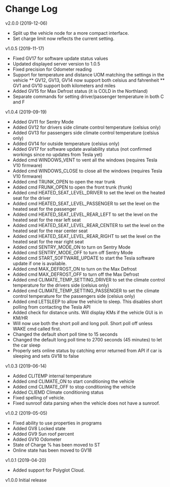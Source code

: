 # Change Log

v2.0.0 (2019-12-06)
* Split up the vehicle node for a more compact interface.
* Set charge limit now reflects the current setting.

v1.0.5 (2019-11-17)
* Fixed GV17 for software update status values
* Updated displayed server version to 1.0.5
* Fixed precision for Odometer reading
* Support for temperature and distance UOM matching the settings in the vehicle
** GV12, GV13, GV14 now support both celsius and fahrenheit
** GV1 and GV10 support both kilometers and miles
* Added GV15 for Max Defrost status (it is COLD in the Northland)
* Separate commands for setting driver/passenger temperature in both C and F

v1.0.4 (2019-09-19)

* Added GV11 for Sentry Mode
* Added GV12 for drivers side climate control temperature (celsius only)
* Added GV13 for passengers side climate control temperature (celsius only)
* Added GV14 for outside temperature (celsius only)
* Added GV17 for software update availability status (not confirmed workings since no updates from Tesla yet)
* Added cmd WINDOWS_VENT to vent all the windows (requires Tesla V10 firmware)
* Added cmd WINDOWS_CLOSE to close all the windows (requires Tesla V10 firmware)
* Added cmd TRUNK_OPEN to open the rear trunk
* Added cmd FRUNK_OPEN to open the front trunk (frunk)
* Added cmd HEATED_SEAT_LEVEL_DRIVER to set the level on the heated seat for the driver
* Added cmd HEATED_SEAT_LEVEL_PASSENGER to set the level on the heated seat for the passenger
* Added cmd HEATED_SEAT_LEVEL_REAR_LEFT to set the level on the heated seat for the rear left seat
* Added cmd HEATED_SEAT_LEVEL_REAR_CENTER to set the level on the heated seat for the rear center seat
* Added cmd HEATED_SEAT_LEVEL_REAR_RIGHT to set the level on the heated seat for the rear right seat
* Added cmd SENTRY_MODE_ON to turn on Sentry Mode
* Added cmd SENTRY_MODE_OFF to turn off Sentry Mode
* Added cmd START_SOFTWARE_UPDATE to start the Tesla software update if one is available.
* Added cmd MAX_DEFROST_ON to turn on the Max Defrost
* Added cmd MAX_DEFROST_OFF to turn off the Max Defrost
* Added cmd CLIMATE_TEMP_SETTING_DRIVER to set the climate control temperature for the drivers side (celsius only)
* Added cmd CLIMATE_TEMP_SETTING_PASSENGER to set the climate control temperature for the passengers side (celsius only)
* Added cmd LETSLEEP to allow the vehicle to sleep. This disables short polling from contacting the Tesla API
* Added check for distance units. Will display KMs if the vehicle GUI is in KM/HR
* Will now use both the short poll and long poll. Short poll off unless WAKE cmd called first.
* Changed the default short poll time to 15 seconds
* Changed the default long poll time to 2700 seconds (45 minutes) to let the car sleep
* Properly sets online status by catching error returned from API if car is sleeping and sets GV18 to false

v1.0.3 (2019-06-14)
* Added CLITEMP internal temperature
* Added cmd CLIMATE_ON to start conditioning the vehicle
* Added cmd CLIMATE_OFF to stop conditioning the vehicle
* Added CLIEMD Climate conditioning status
* Fixed spelling of vehicle.
* Fixed sunroof data parsing when the vehicle does not have a sunroof. 

v1.0.2 (2019-05-05)
* Fixed ability to use properties in programs
* Added GV8 Locked state
* Added GV9 Sun roof percent
* Added GV10 Odometer
* State of Charge % has been moved to ST 
* Online state has been moved to GV18

v1.0.1 (2019-04-20)
* Added support for Polyglot Cloud.

v1.0.0 Initial release


